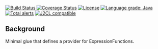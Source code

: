 [![Build Status](https://github.com/mP1/walkingkooka-tree-expression-function-provider/actions/workflows/build.yaml/badge.svg)](https://github.com/mP1/walkingkooka-tree-expression-function-provider/actions/workflows/build.yaml/badge.svg)
[![Coverage Status](https://coveralls.io/repos/github/mP1/walkingkooka-tree-expression-function-provider/badge.svg?branch=master)](https://coveralls.io/github/mP1/walkingkooka-tree-expression-function-provider?branch=master)
[![License](https://img.shields.io/badge/License-Apache%202.0-blue.svg)](https://opensource.org/licenses/Apache-2.0)
[![Language grade: Java](https://img.shields.io/lgtm/grade/java/g/mP1/walkingkooka-tree-expression-function-provider.svg?logo=lgtm&logoWidth=18)](https://lgtm.com/projects/g/mP1/walkingkooka-tree-expression-function-provider/context:java)
[![Total alerts](https://img.shields.io/lgtm/alerts/g/mP1/walkingkooka-tree-expression-function-provider.svg?logo=lgtm&logoWidth=18)](https://lgtm.com/projects/g/mP1/walkingkooka-tree-expression-function-provider/alerts/)
[![J2CL compatible](https://img.shields.io/badge/J2CL-compatible-brightgreen.svg)](https://github.com/mP1/j2cl-central)

## Background

Minimal glue that defines a provider for ExpressionFunctions.

